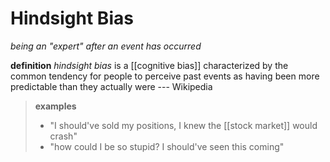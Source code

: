 # Hindsight Bias

_being an "expert" after an event has occurred_

**definition** _hindsight bias_ is a [[cognitive bias]] characterized by the common tendency for people to perceive past events as having been more predictable than they actually were --- Wikipedia

> **examples**
>
> - "I should've sold my positions, I knew the [[stock market]] would crash"
> - "how could I be so stupid? I should've seen this coming"
